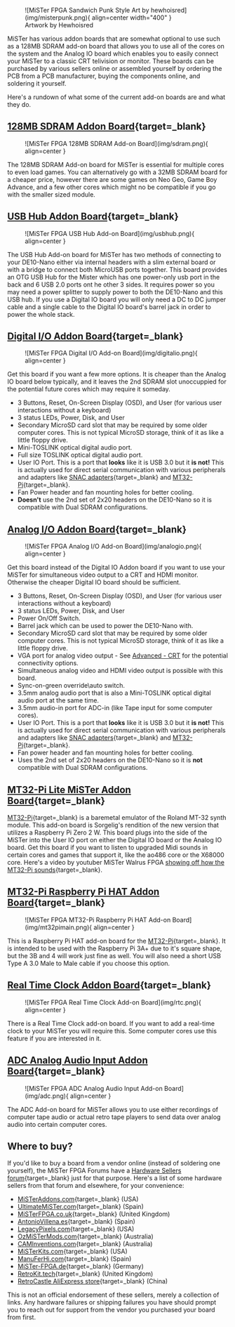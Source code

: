 <figure markdown>
  ![MiSTer FPGA Sandwich Punk Style Art by hewhoisred](img/misterpunk.png){ align=center width="400" }
  <figcaption>Artwork by Hewhoisred</figcaption>
</figure>

MiSTer has various addon boards that are somewhat optional to use such as a 128MB SDRAM add-on board that allows you to use all of the cores on the system and the Analog IO board which enables you to easily connect your MiSTer to a classic CRT telivision or monitor. These boards can be purchased by various sellers online or assembled yourself by ordering the PCB from a PCB manufacturer, buying the components online, and soldering it yourself. 

Here's a rundown of what some of the current add-on boards are and what they do.

## [128MB SDRAM Addon Board](https://github.com/MiSTer-devel/Hardware_MiSTer/blob/master/releases/sdram_xsds_2.9.pdf){target=_blank}

<figure markdown>
  ![MiSTer FPGA 128MB SDRAM Add-on Board](img/sdram.png){ align=center }
</figure>

The 128MB SDRAM Add-on board for MiSTer is essential for multiple cores to even load games. You can alternatively go with a 32MB SDRAM board for a cheaper price, however there are some games on Neo Geo, Game Boy Advance, and a few other cores which might no be compatible if you go with the smaller sized module.

## [USB Hub Addon Board](https://github.com/MiSTer-devel/Hardware_MiSTer/blob/master/releases/USBHub_2.1.pdf){target=_blank}

<figure markdown>
  ![MiSTer FPGA USB Hub Add-on Board](img/usbhub.png){ align=center }
</figure>

The USB Hub Add-on board for MiSTer has two methods of connecting to your DE10-Nano either via internal headers with a slim external board or with a bridge to connect both MicroUSB ports together. This board provides an OTG USB Hub for the Mister which has one power-only usb port in the back and 6 USB 2.0 ports ont he other 3 sides. It requires power so you may need a power splitter to supply power to both the DE10-Nano and this USB hub. If you use a Digital IO board you will only need a DC to DC jumper cable and a single cable to the Digital IO board's barrel jack in order to power the whole stack.

## [Digital I/O Addon Board](https://github.com/MiSTer-devel/Hardware_MiSTer/blob/master/releases/iobrd_dig_1.2.pdf){target=_blank}

<figure markdown>
  ![MiSTer FPGA Digital I/O Add-on Board](img/digitalio.png){ align=center }
</figure>

Get this board if you want a few more options. It is cheaper than the Analog IO board below typically, and it leaves the 2nd SDRAM slot unoccuppied for the potential future cores which may require it someday.

* 3 Buttons, Reset, On-Screen Display (OSD), and User (for various user interactions without a keyboard)
* 3 status LEDs, Power, Disk, and User
* Secondary MicroSD card slot that may be required by some older computer cores. This is not typical MicroSD storage, think of it as like a little floppy drive.
* Mini-TOSLINK optical digital audio port.
* Full size TOSLINK optical digital audio port.
* User IO Port. This is a port that **looks** like it is USB 3.0 but it **is not!** This is actually used for direct serial communication with various peripherals and adapters like [SNAC adapters](https://github.com/blue212/SNAC){target=_blank} and [MT32-Pi](https://github.com/dwhinham/mt32-pi){target=_blank}.
* Fan Power header and fan mounting holes for better cooling.
* **Doesn't** use the 2nd set of 2x20 headers on the DE10-Nano so it is compatible with Dual SDRAM configurations.

## [Analog I/O Addon Board](https://github.com/MiSTer-devel/Hardware_MiSTer/raw/master/releases/iobrd_6.1.pdf){target=_blank}

<figure markdown>
  ![MiSTer FPGA Analog I/O Add-on Board](img/analogio.png){ align=center }
</figure>

Get this board instead of the Digital IO Addon board if you want to use your MiSTer for simultaneous video output to a CRT and HDMI monitor. Otherwise the cheaper Digital IO board should be sufficient.

* 3 Buttons, Reset, On-Screen Display (OSD), and User (for various user interactions without a keyboard)
* 3 status LEDs, Power, Disk, and User
* Power On/Off Switch.
* Barrel jack which can be used to power the DE10-Nano with.
* Secondary MicroSD card slot that may be required by some older computer cores. This is not typical MicroSD storage, think of it as like a little floppy drive.
* VGA port for analog video output - See [Advanced - CRT](../advanced/crt.md) for the potential connectivity options.
* Simultaneous analog video and HDMI video output is possible with this board.
* Sync-on-green override\auto switch.
* 3.5mm analog audio port that is also a Mini-TOSLINK optical digital audio port at the same time.
* 3.5mm audio-in port for ADC-in (like Tape input for some computer cores).
* User IO Port. This is a port that **looks** like it is USB 3.0 but it **is not!** This is actually used for direct serial communication with various peripherals and adapters like [SNAC adapters](https://github.com/blue212/SNAC){target=_blank} and [MT32-Pi](https://github.com/dwhinham/mt32-pi){target=_blank}.
* Fan power header and fan mounting holes for better cooling.
* Uses the 2nd set of 2x20 headers on the DE10-Nano so it is **not** compatible with Dual SDRAM configurations.

## [MT32-Pi Lite MiSTer Addon Board](https://github.com/MiSTer-devel/Hardware_MiSTer/blob/master/releases/MT32Pi_lite.pdf){target=_blank}

[MT32-Pi](https://github.com/dwhinham/mt32-pi/wiki){target=_blank} is a baremetal emulator of the Roland MT-32 synth module. This add-on board is Sorgelig's rendition of the new version that utilizes a Raspberry Pi Zero 2 W. This board plugs into the side of the MiSTer into the User IO port on either the Digital IO board or the Analog IO board. Get this board if you want to listen to upgraded Midi sounds in certain cores and games that support it, like the ao486 core or the X68000 core. Here's a video by youtuber MiSTer Walrus FPGA [showing off how the MT32-Pi sounds](https://www.youtube.com/watch?v=q05ud_eNU8E){target=_blank}.

## [MT32-Pi Raspberry Pi HAT Addon Board](https://github.com/MiSTer-devel/Hardware_MiSTer/blob/master/releases/MT32Pi_Main.pdf){target=_blank}

<figure markdown>
  ![MiSTer FPGA MT32-Pi Raspberry Pi HAT Add-on Board](img/mt32pimain.png){ align=center }
</figure>

This is a Raspberry Pi HAT add-on board for the [MT32-Pi](https://github.com/dwhinham/mt32-pi/wiki){target=_blank}. It is intended to be used with the Raspberry Pi 3A+ due to it's square shape, but the 3B and 4 will work just fine as well. You will also need a short USB Type A 3.0 Male to Male cable if you choose this option.

## [Real Time Clock Addon Board](https://github.com/MiSTer-devel/Hardware_MiSTer/blob/master/releases/rtc_1.3.pdf){target=_blank}

<figure markdown>
  ![MiSTer FPGA Real Time Clock Add-on Board](img/rtc.png){ align=center }
</figure>

There is a Real Time Clock add-on board. If you want to add a real-time clock to your MiSTer you will require this. Some computer cores use this feature if you are interested in it.

## [ADC Analog Audio Input Addon Board](https://github.com/MiSTer-devel/Hardware_MiSTer/blob/master/releases/ADCin_1.1.pdf){target=_blank}

<figure markdown>
  ![MiSTer FPGA ADC Analog Audio Input Add-on Board](img/adc.png){ align=center }
</figure>

The ADC Add-on board for MiSTer allows you to use either recordings of computer tape audio or actual retro tape players to send data over analog audio into certain computer cores.

## Where to buy?

If you'd like to buy a board from a vendor online (instead of soldering one yourself), the MiSTer FPGA Forums have a [Hardware Sellers forum](https://misterfpga.org/viewforum.php?f=34){target=_blank} just for that purpose. Here's a list of some hardware sellers from that forum and elsewhere, for your convenience:

* [MiSTerAddons.com](https://misteraddons.com){target=_blank} (USA)
* [UltimateMiSTer.com](https://ultimatemister.com/){target=_blank} (Spain)
* [MiSTerFPGA.co.uk](https://misterfpga.co.uk){target=_blank} (United Kingdom)
* [AntonioVillena.es](https://www.antoniovillena.es/store/){target=_blank} (Spain)
* [LegacyPixels.com](https://www.legacypixels.com/mister/){target=_blank} (USA)
* [OzMiSTerMods.com](https://ozmistermods.com/){target=_blank} (Australia)
* [CAMInventions.com](https://www.caminventions.com/){target=_blank} (Australia)
* [MiSTerKits.com](https://www.misterkits.com/){target=_blank} (USA)
* [ManuFerHi.com](https://manuferhi.com/c/mister-fpga){target=_blank} (Spain)
* [MiSTer-FPGA.de](https://www.mister-fpga.de/sonstiges/mister-fpga-emu-2-0/mister-kaufen/){target=_blank} (Germany)
* [RetroKit.tech](https://retrokit.tech/shop/){target=_blank} (United Kingdom)
* [RetroCastle AliExpress store](https://www.aliexpress.com/store/912024455){target=_blank} (China)

This is not an official endorsement of these sellers, merely a collection of links. Any hardware failures or shipping failures you have should prompt you to reach out for support from the vendor you purchased your board from first.
